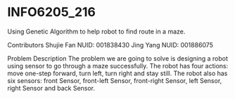 # INFO6205_216
Using Genetic Algorithm to help robot to find route in a maze.

Contributors
Shujie Fan NUID: 001838430 
Jing Yang NUID: 001886075

Problem Description
The problem we are going to solve is designing a robot using sensor to go through a maze successfully. The robot has four actions: move one-step forward, turn left, turn right and stay still. The robot also has six sensors: front Sensor, front-left Sensor, front-right Sensor, left Sensor, right Sensor and back Sensor.



